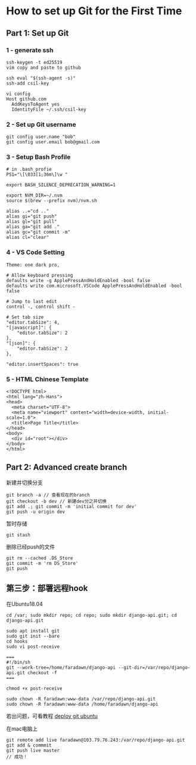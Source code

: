 # How to set up Git for the First Time

## Part 1: Set up Git
### 1 - generate ssh
```
ssh-keygen -t ed25519
vim copy and paste to github

ssh eval "$(ssh-agent -s)"
ssh-add csil-key

vi config
Host github.com
  AddKeysToAgent yes
  IdentityFile ~/.ssh/csil-key
```

### 2 - Set up Git username
```
git config user.name "bob"
git config user.email bob@gmail.com
```

### 3 - Setup Bash Profile 
```
# in .bash_profie
PS1="\[\033[1;36m\]\w "

export BASH_SILENCE_DEPRECATION_WARNING=1

export NVM_DIR=~/.nvm
source $(brew --prefix nvm)/nvm.sh

alias ..="cd .."
alias gi="git push"
alias gl="git pull"
alias ga="git add ."
alias gc="git commit -m"
alias cl="clear"
```

### 4 - VS Code Setting
```
Theme: one dark pro, 

# Allow keyboard pressing
defaults write -g ApplePressAndHoldEnabled -bool false
defaults write com.microsoft.VSCode ApplePressAndHoldEnabled -bool false

# Jump to last edit
control -, control shift -

# Set tab size
"editor.tabSize": 4,
"[javascript]": {
    "editor.tabSize": 2
},
"[json]": {
    "editor.tabSize": 2
},

"editor.insertSpaces": true
```

### 5 - HTML Chinese Template
```
<!DOCTYPE html>
<html lang="zh-Hans">
<head>
  <meta charset="UTF-8">
  <meta name="viewport" content="width=device-width, initial-scale=1.0">
  <title>Page Title</title>
</head>
<body>
  <div id="root"></div>
</body>
</html>
```

## Part 2: Advanced create branch
新建并切换分支
```
git branch -a // 查看现在的branch
git checkout -b dev // 新建dev分之并切换
git add .; git commit -m 'initial commit for dev'
git push -u origin dev
```
暂时存储
```
git stash
```
删除已经push的文件
```
git rm --cached .DS_Store
git commit -m 'rm DS_Store'
git push
```

## 第三步：部署远程hook
在Ubuntu18.04
```
cd /var; sudo mkdir repo; cd repo; sudo mkdir django-api.git; cd django-api.git

sudo apt install git
sudo git init --bare
cd hooks
sudo vi post-receive

===
#!/bin/sh
git --work-tree=/home/faradawn/django-api --git-dir=/var/repo/django-api.git checkout -f
===

chmod +x post-receive

sudo chown -R faradawn:www-data /var/repo/django-api.git
sudo chown -R faradawn:www-data /home/faradawn/django-api
```
若出问题，可看教程 [deploy git ubuntu](https://kags.me.ke/post/digitalocean-setup-git-server-deploy-with-hooks-ubuntu/)  


在mac电脑上
```
git remote add live faradawn@103.79.76.243:/var/repo/django-api.git
git add & commmit
git push live master
// 成功！
```

